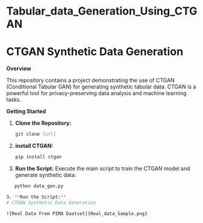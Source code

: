 # Tabular_data_Generation_Using_CTGAN

# CTGAN Synthetic Data Generation

**Overview**

This repository contains a project demonstrating the use of CTGAN (Conditional Tabular GAN) for generating synthetic tabular data. CTGAN is a powerful tool for privacy-preserving data analysis and machine learning tasks. 

**Getting Started**

1. **Clone the Repository:**
   ```bash
   git clone [url]

2. **install CTGAN:**
   ```bash
   pip install ctgan

3. **Run the Script:**
Execute the main script to train the CTGAN model and generate synthetic data:
```bash
   python data_gen.py

3. **Run the Script:**
# CTGAN Synthetic Data Generation

![Real Data From PIMA Daatset](Real_data_Sample.png)
